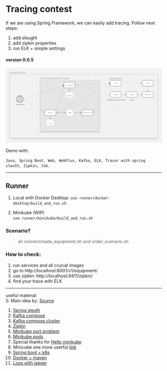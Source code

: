 # Tracing  contest

If we are using Spring Framework, we can easily add tracing. 
Follow next steps:  
1. add sleught
2. add zipkin properties
3. run ELK + simple settings


#### version 0.0.5

![Scenario](.images/image.png)

Demo with:

`
Java, Spring Boot, Web, WebFlux, Kafka, ELK, Tracer with spring sleuth, Zipkin, Jib.
`

--- 

## Runner
1. Local with Docker Desktop:
`use runner/docker-desktop/build_and_run.sh`

2. Minikube (WIP)  
`use runner/minikube/build_and_run.sh`

### Scenario?   
> sh runner/create_equipment.sh and order_scenario.sh 

### How to check:
1. run services and all crucial images  
2. go to http://localhost:6001/v1/equipment/ 
3. use zipkin: http://localhost:9411/zipkin/
4. find your trace with ELK

---

useful material:  
0. Main idea by: [Source](https://cassiomolin.com/2019/06/30/log-aggregation-with-spring-boot-elastic-stack-and-docker/) 
1. [Spring sleuth](https://spring.io/projects/spring-cloud-sleuth)
2. [Kafka compose](https://github.com/conduktor/kafka-stack-docker-compose/blob/master/zk-single-kafka-single.yml) 
3. [Kafka compose cluster](https://www.baeldung.com/ops/kafka-docker-setup)   
4. [Zipkin](https://github.com/openzipkin-attic/docker-zipkin/blob/master/prometheus/prometheus.yml) 
5. [Minikube port problem](https://rtfm.co.ua/en/kubernetes-spec-ports0-nodeport-forbidden-may-not-be-used-when-type-is-clusterip-2/) 
6. [Minikube pods](https://kubernetes.io/docs/tasks/configure-pod-container/translate-compose-kubernetes/)   
7. Special thanks for [Hello minikube](https://itnext.io/goodbye-docker-desktop-hello-minikube-3649f2a1c469)  
8. Minicube one more userful [link](https://kubernetes.io/ru/docs/tutorials/hello-minikube/)  
9. [Spring boot + k8s](https://blog.nebrass.fr/playing-with-spring-boot-on-kubernetes/)  
10. [Docker + maven](https://medium.com/swlh/build-a-docker-image-using-maven-and-spring-boot-58147045a400) 
11. [Logs with jaeger](https://logz.io/blog/jaeger-and-the-elk-stack/) 
